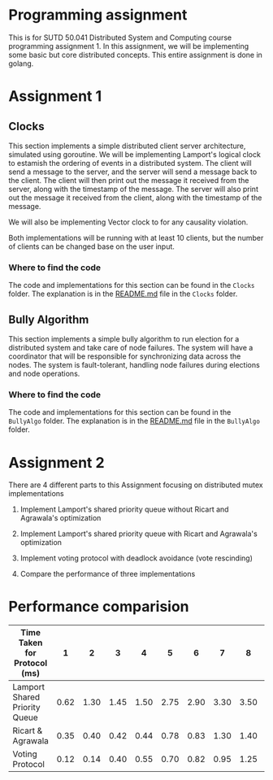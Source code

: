 # Programming assignment
This is for SUTD 50.041 Distributed System and Computing course programming assignment 1. In this assignment, we will be implementing some basic but core distributed concepts. This entire assignment is done in golang.

# Assignment 1
## Clocks

This section implements a simple distributed client server architecture, simulated using goroutine. We will be implementing Lamport's logical clock to estamish the ordering of events in a distributed system. The client will send a message to the server, and the server will send a message back to the client. The client will then print out the message it received from the server, along with the timestamp of the message. The server will also print out the message it received from the client, along with the timestamp of the message. 

We will also be implementing Vector clock to for any causality violation.

Both implementations will be running with at least 10 clients, but the number of clients can be changed base on the user input.

### Where to find the code
The code and implementations for this section can be found in the `Clocks` folder.
The explanation is in the [README.md](./Clocks/README.md) file in the `Clocks` folder.

## Bully Algorithm

This section implements a simple bully algorithm to run election for a distributed system and take care of node failures. The system will have a coordinator that will be responsible for synchronizing data across the nodes. The system is fault-tolerant, handling node failures during elections and node operations.

### Where to find the code
The code and implementations for this section can be found in the `BullyAlgo` folder.
The explanation is in the [README.md](./BullyAlgo/README.md) file in the `BullyAlgo` folder.


# Assignment 2
There are 4 different parts to this Assignment focusing on distributed mutex implementations
1. Implement Lamport's shared priority queue without Ricart and Agrawala's optimization
2. Implement Lamport's shared priority queue with Ricart and Agrawala's optimization
3. Implement voting protocol with deadlock avoidance (vote rescinding)

4. Compare the performance of three implementations

# Performance comparision

| Time Taken for Protocol (ms)      | 1    | 2    | 3    | 4    | 5    | 6    | 7    | 8    | 9    | 10   |
|-----------------------------------|------|------|------|------|------|------|------|------|------|------|
| Lamport Shared Priority Queue     | 0.62 | 1.30 | 1.45 | 1.50 | 2.75 | 2.90 | 3.30 | 3.50 | 4.15 | 5.00 |
| Ricart & Agrawala                 | 0.35 | 0.40 | 0.42 | 0.44 | 0.78 | 0.83 | 1.30 | 1.40 | 1.68 | 1.77 |
| Voting Protocol                   | 0.12 | 0.14 | 0.40 | 0.55 | 0.70 | 0.82 | 0.95 | 1.25 | 1.43 | 1.70 |




